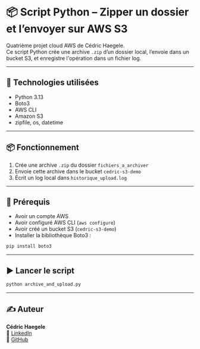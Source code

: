 # 📦 Script Python – Zipper un dossier et l’envoyer sur AWS S3

Quatrième projet cloud AWS de Cédric Haegele.  
Ce script Python crée une archive `.zip` d’un dossier local, l’envoie dans un bucket S3, et enregistre l'opération dans un fichier log.

---

## 🧰 Technologies utilisées

- Python 3.13  
- Boto3  
- AWS CLI  
- Amazon S3  
- zipfile, os, datetime

---

## 📦 Fonctionnement

1. Crée une archive `.zip` du dossier `fichiers_a_archiver`
2. Envoie cette archive dans le bucket `cedric-s3-demo`
3. Écrit un log local dans `historique_upload.log`

---

## 🔐 Prérequis

- Avoir un compte AWS  
- Avoir configuré AWS CLI (`aws configure`)  
- Avoir créé un bucket S3 (`cedric-s3-demo`)  
- Installer la bibliothèque Boto3 :
```bash
pip install boto3
```

---

## ▶️ Lancer le script

```bash
python archive_and_upload.py
```

---

## ✍️ Auteur

**Cédric Haegele**  
🔗 [LinkedIn](https://www.linkedin.com/in/cedric-haegele)  
📂 [GitHub](https://github.com/CedricHaegele)
